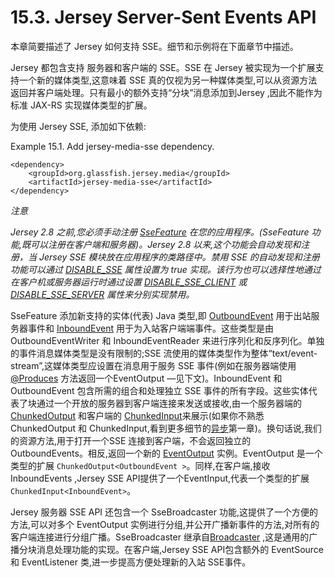 15.3. Jersey Server-Sent Events API
====

本章简要描述了 Jersey 如何支持 SSE。细节和示例将在下面章节中描述。

Jersey 都包含支持 服务器和客户端的 SSE。SSE 在 Jersey 被实现为一个扩展支持一个新的媒体类型,这意味着 SSE 真的仅视为另一种媒体类型,可以从资源方法返回并客户端处理。只有最小的额外支持“分块”消息添加到Jersey ,因此不能作为标准 JAX-RS 实现媒体类型的扩展。

为使用 Jersey SSE, 添加如下依赖:

Example 15.1. Add jersey-media-sse dependency.

	<dependency>
	    <groupId>org.glassfish.jersey.media</groupId>
	    <artifactId>jersey-media-sse</artifactId>
	</dependency>

*注意*

*Jersey 2.8 之前,您必须手动注册 [SseFeature](https://jersey.java.net/apidocs/2.19/jersey/org/glassfish/jersey/media/sse/SseFeature.html) 在您的应用程序。(SseFeature 功能,既可以注册在客户端和服务器)。Jersey 2.8 以来,这个功能会自动发现和注册，当 Jersey SSE 模块放在应用程序的类路径中。禁用 SSE 的自动发现和注册功能可以通过 [DISABLE_SSE](https://jersey.java.net/apidocs/2.19/jersey/org/glassfish/jersey/media/sse/SseFeature.html#DISABLE_SSE) 属性设置为 true 实现。该行为也可以选择性地通过在客户机或服务器运行时通过设置 [DISABLE_SSE_CLIENT](https://jersey.java.net/apidocs/2.19/jersey/org/glassfish/jersey/media/sse/SseFeature.html#DISABLE_SSE_CLIENT) 或 [DISABLE_SSE_SERVER](https://jersey.java.net/apidocs/2.19/jersey/org/glassfish/jersey/media/sse/SseFeature.html#DISABLE_SSE_SERVER) 属性来分别实现禁用。*

SseFeature 添加新支持的实体(代表) Java 类型,即 [OutboundEvent](https://jersey.java.net/apidocs/2.19/jersey/org/glassfish/jersey/media/sse/OutboundEvent.html) 用于出站服务器事件和 [InboundEvent](https://jersey.java.net/apidocs/2.19/jersey/org/glassfish/jersey/media/sse/InboundEvent.html) 用于为入站客户端端事件。这些类型是由 OutboundEventWriter 和  InboundEventReader 来进行序列化和反序列化。单独的事件消息媒体类型是没有限制的;SSE 流使用的媒体类型作为整体“text/event-stream”,这媒体类型应设置在消息用于服务 SSE 事件(例如在服务器端使用 [@Produces](http://jax-rs-spec.java.net/nonav/2.0/apidocs/javax/ws/rs/Produces.html) 方法返回一个EventOutput —见下文)。InboundEvent 和 OutboundEvent 包含所需的组合和处理独立 SSE 事件的所有字段。这些实体代表了块通过一个开放的服务器到客户端连接来发送或接收,由一个服务器端的 [ChunkedOutput](https://jersey.java.net/apidocs/2.19/jersey/org/glassfish/jersey/server/ChunkedOutput.html) 和客户端的 [ChunkedInput](https://jersey.java.net/apidocs/2.19/jersey/org/glassfish/jersey/client/ChunkedInput.html)来展示(如果你不熟悉 ChunkedOutput 和 ChunkedInput,看到更多细节的[异步](https://jersey.java.net/documentation/latest/user-guide.html#async)第一章)。换句话说,我们的资源方法,用于打开一个SSE 连接到客户端，不会返回独立的 OutboundEvents。相反,返回一个新的 [EventOutput](https://jersey.java.net/apidocs/2.19/jersey/org/glassfish/jersey/media/sse/EventOutput.html) 实例。EventOutput 是一个类型的扩展 `ChunkedOutput<OutboundEvent >`。同样,在客户端,接收 InboundEvents ,Jersey SSE API提供了一个EventInput,代表一个类型的扩展 `ChunkedInput<InboundEvent>`。

Jersey 服务器 SSE API 还包含一个 SseBroadcaster 功能,这提供了一个方便的方法,可以对多个 EventOutput 实例进行分组,并公开广播新事件的方法,对所有的客户端连接进行分组广播。SseBroadcaster 继承自[Broadcaster](https://jersey.java.net/apidocs/2.19/jersey/org/glassfish/jersey/server/Broadcaster.html) ,这是通用的广播分块消息处理功能的实现。在客户端,Jersey SSE API包含额外的 EventSource 和 EventListener 类,进一步提高方便处理新的入站 SSE事件。